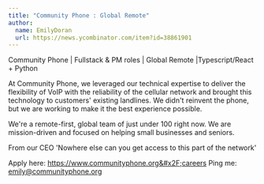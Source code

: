 ```yaml
---
title: "Community Phone : Global Remote"
author:
  name: EmilyDoran
  url: https://news.ycombinator.com/item?id=38861901
---
```

Community Phone | Fullstack &amp; PM roles | Global Remote |Typescript&#x2F;React + Python

At Community Phone, we leveraged our technical expertise to deliver the flexibility of VoIP with the reliability of the cellular network and brought this technology to customers&#x27; existing landlines. We didn&#x27;t reinvent the phone, but we are working to make it the best experience possible.

We&#x27;re a remote-first, global team of just under 100 right now. We are mission-driven and focused on helping small businesses and seniors.

From our CEO &#x27;Nowhere else can you get access to this part of the network&#x27;

Apply here: <a href="https:&#x2F;&#x2F;www.communityphone.org&#x2F;careers">https:&#x2F;&#x2F;www.communityphone.org&#x2F;careers</a>
Ping me: emily@communityphone.org
